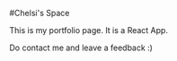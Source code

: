 #Chelsi's Space

This is my portfolio page. It is a React App.

Do contact me and leave a feedback :)
